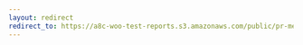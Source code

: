 ```yaml
---
layout: redirect
redirect_to: https://a8c-woo-test-reports.s3.amazonaws.com/public/pr-merge/41660/api/index.html
---
```

